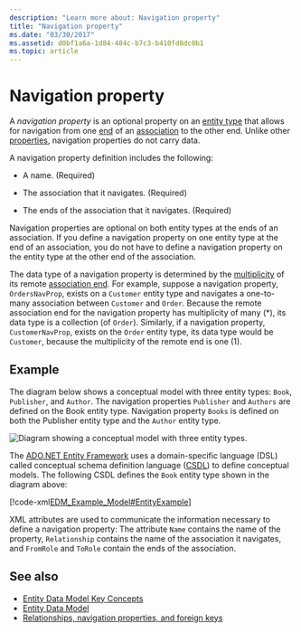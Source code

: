 ```yaml
---
description: "Learn more about: Navigation property"
title: "Navigation property"
ms.date: "03/30/2017"
ms.assetid: d0bf1a6a-1d84-484c-b7c3-b410fd8dc0b1
ms.topic: article
---
```

# Navigation property

A *navigation property* is an optional property on an [entity type](entity-type.md) that allows for navigation from one [end](association-end.md) of an [association](association-type.md) to the other end. Unlike other [properties](property.md), navigation properties do not carry data.

A navigation property definition includes the following:

- A name. (Required)

- The association that it navigates. (Required)

- The ends of the association that it navigates. (Required)

Navigation properties are optional on both entity types at the ends of an association. If you define a navigation property on one entity type at the end of an association, you do not have to define a navigation property on the entity type at the other end of the association.

The data type of a navigation property is determined by the [multiplicity](association-end-multiplicity.md) of its remote [association end](association-end.md). For example, suppose a navigation property, `OrdersNavProp`, exists on a `Customer` entity type and navigates a one-to-many association between `Customer` and `Order`. Because the remote association end for the navigation property has multiplicity of many (\*), its data type is a collection (of `Order`). Similarly, if a navigation property, `CustomerNavProp`, exists on the `Order` entity type, its data type would be `Customer`, because the multiplicity of the remote end is one (1).

## Example

The diagram below shows a conceptual model with three entity types: `Book`, `Publisher`, and `Author`. The navigation properties `Publisher` and `Authors` are defined on the Book entity type. Navigation property `Books` is defined on both the Publisher entity type and the `Author` entity type.

![Diagram showing a conceptual model with three entity types.](./media/navigation-property/conceptual-model-entity-types-associations.gif)  

The [ADO.NET Entity Framework](./ef/index.md) uses a domain-specific language (DSL) called conceptual schema definition language ([CSDL](/ef/ef6/modeling/designer/advanced/edmx/csdl-spec)) to define conceptual models. The following CSDL defines the `Book` entity type shown in the diagram above:

[!code-xml[EDM_Example_Model#EntityExample](~/samples/snippets/xml/VS_Snippets_Data/edm_example_model/xml/books.edmx#entityexample)]

XML attributes are used to communicate the information necessary to define a navigation property: The attribute `Name` contains the name of the property, `Relationship` contains the name of the association it navigates, and `FromRole` and `ToRole` contain the ends of the association.

## See also

- [Entity Data Model Key Concepts](entity-data-model-key-concepts.md)
- [Entity Data Model](entity-data-model.md)
- [Relationships, navigation properties, and foreign keys](/ef/ef6/fundamentals/relationships)
